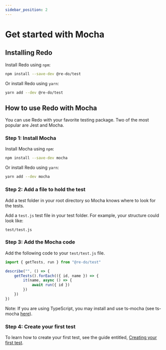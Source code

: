 ```yaml
---
sidebar_position: 2
---
```


# Get started with Mocha

## Installing Redo

Install Redo using  ```npm```:

```bash
npm install --save-dev @re-do/test
```

Or install Redo using ```yarn```:

```bash
yarn add --dev @re-do/test
```

## How to use Redo with Mocha

You can use Redo with your favorite testing package. Two of the most popular are Jest and Mocha.

### Step 1: Install Mocha

Install Mocha using  ```npm```:

```bash
npm install --save-dev mocha
```

Or install Redo using ```yarn```:

```bash
yarn add --dev mocha
```

### Step 2: Add a file to hold the test

Add a test folder in your root directory so Mocha knows where to look for the tests.

Add a ```test.js``` test file in your test folder. For example, your structure could look like:

`test/test.js`

### Step 3: Add the Mocha code

Add the following code to your `test/test.js` file.

```javascript title="test/test.js"
import { getTests, run } from "@re-do/test"

describe("", () => {
    getTests().forEach(({ id, name }) => {
        it(name, async () => {
            await run({ id })
        })
    })
})
```

Note: If you are using TypeScript, you may install and use ts-mocha (see ts-mocha [here](https://www.npmjs.com/package/ts-mocha)).

### Step 4: Create your first test

To learn how to create your first test, see the guide entitled, [Creating your first test](/guides/creating-your-first-test).
